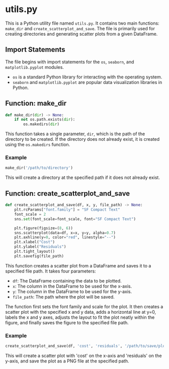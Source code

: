 # utils.py

This is a Python utility file named `utils.py`. It contains two main functions: `make_dir` and `create_scatterplot_and_save`. The file is primarily used for creating directories and generating scatter plots from a given DataFrame.

## Import Statements

The file begins with import statements for the `os`, `seaborn`, and `matplotlib.pyplot` modules. 

- `os` is a standard Python library for interacting with the operating system.
- `seaborn` and `matplotlib.pyplot` are popular data visualization libraries in Python.

## Function: make_dir

```python
def make_dir(dir) -> None:
    if not os.path.exists(dir):
        os.makedirs(dir)
```

This function takes a single parameter, `dir`, which is the path of the directory to be created. If the directory does not already exist, it is created using the `os.makedirs` function.

### Example

```python
make_dir('/path/to/directory')
```

This will create a directory at the specified path if it does not already exist.

## Function: create_scatterplot_and_save

```python
def create_scatterplot_and_save(df, x, y, file_path) -> None:
    plt.rcParams["font.family"] = "SF Compact Text"
    font_scale = 2
    sns.set(font_scale=font_scale, font="SF Compact Text")

    plt.figure(figsize=(8, 6))
    sns.scatterplot(data=df, x=x, y=y, alpha=0.7)
    plt.axhline(y=0, color="red", linestyle="--")
    plt.xlabel("Cost")
    plt.ylabel("Residuals")
    plt.tight_layout()
    plt.savefig(file_path)
```

This function creates a scatter plot from a DataFrame and saves it to a specified file path. It takes four parameters:

- `df`: The DataFrame containing the data to be plotted.
- `x`: The column in the DataFrame to be used for the x-axis.
- `y`: The column in the DataFrame to be used for the y-axis.
- `file_path`: The path where the plot will be saved.

The function first sets the font family and scale for the plot. It then creates a scatter plot with the specified x and y data, adds a horizontal line at y=0, labels the x and y axes, adjusts the layout to fit the plot neatly within the figure, and finally saves the figure to the specified file path.

### Example

```python
create_scatterplot_and_save(df, 'cost', 'residuals', '/path/to/save/plot.png')
```

This will create a scatter plot with 'cost' on the x-axis and 'residuals' on the y-axis, and save the plot as a PNG file at the specified path.